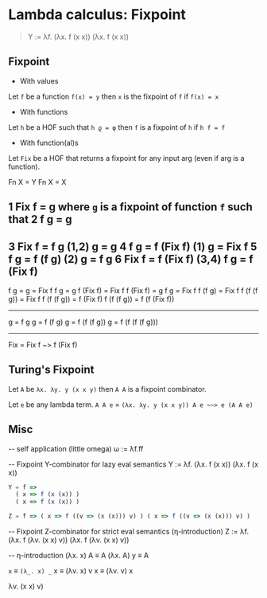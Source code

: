 # Lambda calculus: Fixpoint


> Y := λf. (λx. f (x x)) (λx. f (x x))




## Fixpoint

* With values

Let `f` be a function `f(x) = y`
then `x` is the fixpoint of `f` 
if `f(x) = x`

* With functions

Let `h` be a HOF such that `h ϱ = φ`
then `f` is a fixpoint of `h` if `h f = f`

* With function(al)s

Let `Fix` be a HOF that returns a fixpoint
for any input arg (even if arg is a function).

Fn X = Y
Fn X = X

1  Fix f = g            where `g` is a fixpoint of function `f` such that
2  f g   = g
------------------
3  Fix f = f g              (1,2) g = g
4  f g   = f (Fix f)        (1)   g = Fix f
5  f g   = f (f g)          (2)   g = f g
6  Fix f = f (Fix f)        (3,4) f g = f (Fix f)
------------------
f g = g = Fix f
f g       = g
f (Fix f) = Fix f
f (Fix f) = g
f g       = Fix f
f (f g)   = Fix f
f (f (f g)) = Fix f
f (f (f g)) = f (Fix f)
f (f (f g)) = f (f (Fix f))

------------------

g = f g
g = f (f g)
g = f (f (f g))
g = f (f (f (f g)))

--------------------







Fix = Fix f ~> f (Fix f)


## Turing's Fixpoint

Let `A` be `λx. λy. y (x x y)`
then `A A` is a fixpoint combinator.

Let `e` be any lambda term.
`A A e` = `(λx. λy. y (x x y)) A e ~~> e (A A e)`



## Misc

-- self application (little omega)
ω := λf.ff

-- Fixpoint Y-combinator for lazy eval semantics
Y := λf. (λx. f (x x)) 
         (λx. f (x x))

```js
Y = f =>
  ( x => f (x (x)) )
  ( x => f (x (x)) )

Z = f => ( x => f ((v => (x (x))) v) ) ( x => f ((v => (x (x))) v) ) 
```



-- Fixpoint Z-combinator for strict eval semantics (η-introduction)
Z := λf. (λx. f (λv. (x x) v)) 
         (λx. f (λv. (x x) v))

-- η-introduction
(λx. x) A ≡ A
(λx. A) y ≡ A


`x` ≡ `(λ_. x) _`
x ≡ (λv. x) v
x ≡ (λv. v) x

λv. (x x) v)
